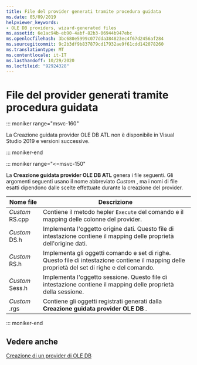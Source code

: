 ```yaml
---
title: File del provider generati tramite procedura guidata
ms.date: 05/09/2019
helpviewer_keywords:
- OLE DB providers, wizard-generated files
ms.assetid: 6e1ac94b-eb90-4abf-82b3-06944b947ebc
ms.openlocfilehash: 3bc680e5999c077dda384823ec4f67d2456af284
ms.sourcegitcommit: 9c2b3df9b837879cd17932ae9f61cdd142078260
ms.translationtype: MT
ms.contentlocale: it-IT
ms.lasthandoff: 10/29/2020
ms.locfileid: "92924328"
---
```

# <a name="provider-wizard-generated-files"></a>File del provider generati tramite procedura guidata

::: moniker range="msvc-160"

La Creazione guidata provider OLE DB ATL non è disponibile in Visual Studio 2019 e versioni successive.

::: moniker-end

::: moniker range="<=msvc-150"

La **Creazione guidata provider OLE DB ATL** genera i file seguenti. Gli argomenti seguenti usano il nome abbreviato *Custom* , ma i nomi di file esatti dipendono dalle scelte effettuate durante la creazione del provider.

|Nome file|Descrizione|
|---------------|-----------------|
|*Custom* RS.cpp|Contiene il metodo hepler `Execute` del comando e il mapping delle colonne del provider.|
|*Custom* DS.h|Implementa l'oggetto origine dati. Questo file di intestazione contiene il mapping delle proprietà dell'origine dati.|
|*Custom* RS.h|Implementa gli oggetti comando e set di righe. Questo file di intestazione contiene il mapping delle proprietà del set di righe e del comando.|
|*Custom* Sess.h|Implementa l'oggetto sessione. Questo file di intestazione contiene il mapping delle proprietà della sessione.|
|*Custom* .rgs|Contiene gli oggetti registrati generati dalla **Creazione guidata provider OLE DB** .|

::: moniker-end

## <a name="see-also"></a>Vedere anche

[Creazione di un provider di OLE DB](../../data/oledb/creating-an-ole-db-provider.md)<br/>
